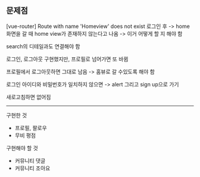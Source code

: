 ## 문제점
[vue-router] Route with name 'Homeview' does not exist
로그인 후 -> home 화면을 갈 때 home view가 존재하지 않는다고 나옴 -> 이거 어떻게 할 지 해야 함


search의 디테일과도 연결해야 함

로그인, 로그아웃 구현했지만, 프로필로 넘어가면 또 바뀜

프로필에서 로그아웃하면 그대로 남음 -> 홈뷰로 갈 수있도록 해야 함

로그인 아이디와 비밀번호가 일치하지 않으면 -> alert 그리고 sign up으로 가기


새로고침하면 없어짐


---
구현한 것
- 프로필, 팔로우 
- 무비 평점

구현해야 할 것 
- 커뮤니티 댓글
- 커뮤니티 조아요